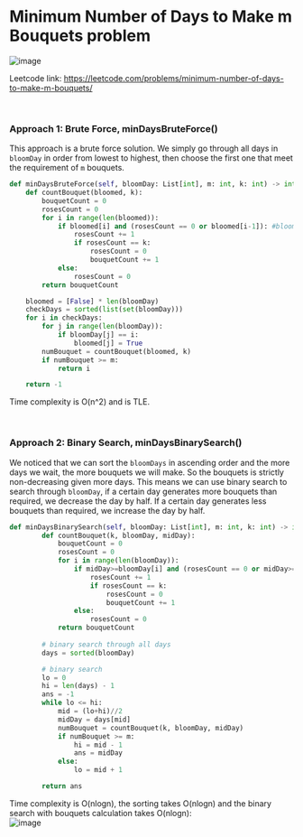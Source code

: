 # Minimum Number of Days to Make m Bouquets problem
![image](https://user-images.githubusercontent.com/25105806/149723867-a3fdffc2-3f42-4af1-a92a-fc96f2b392da.png)

Leetcode link: https://leetcode.com/problems/minimum-number-of-days-to-make-m-bouquets/

<br />

### Approach 1: Brute Force, minDaysBruteForce()
This approach is a brute force solution. We simply go through all days in `bloomDay` in order from lowest to highest, then choose the first one that meet the requirement of `m` bouquets.

```python
def minDaysBruteForce(self, bloomDay: List[int], m: int, k: int) -> int:
    def countBouquet(bloomed, k):
        bouquetCount = 0
        rosesCount = 0
        for i in range(len(bloomed)):
            if bloomed[i] and (rosesCount == 0 or bloomed[i-1]): #bloom
                rosesCount += 1
                if rosesCount == k:
                    rosesCount = 0
                    bouquetCount += 1
            else:
                rosesCount = 0
        return bouquetCount

    bloomed = [False] * len(bloomDay)
    checkDays = sorted(list(set(bloomDay)))
    for i in checkDays:
        for j in range(len(bloomDay)):
            if bloomDay[j] == i:
                bloomed[j] = True
        numBouquet = countBouquet(bloomed, k)
        if numBouquet >= m:
            return i

    return -1
```

Time complexity is O(n^2) and is TLE.

<br />

### Approach 2: Binary Search, minDaysBinarySearch()
We noticed that we can sort the `bloomDays` in ascending order and the more days we wait, the more bouquets we will make. So the bouquets is strictly non-decreasing given more days. This means we can use binary search to search through `bloomDay`, if a certain day generates more bouquets than required, we decrease the day by half. If a certain day generates less bouquets than required, we increase the day by half. 

```python
def minDaysBinarySearch(self, bloomDay: List[int], m: int, k: int) -> int:
        def countBouquet(k, bloomDay, midDay):
            bouquetCount = 0
            rosesCount = 0
            for i in range(len(bloomDay)):
                if midDay>=bloomDay[i] and (rosesCount == 0 or midDay>=bloomDay[i-1]): #bloom
                    rosesCount += 1
                    if rosesCount == k:
                        rosesCount = 0
                        bouquetCount += 1
                else:
                    rosesCount = 0
            return bouquetCount
        
        # binary search through all days
        days = sorted(bloomDay)

        # binary search
        lo = 0
        hi = len(days) - 1
        ans = -1
        while lo <= hi:
            mid = (lo+hi)//2
            midDay = days[mid]
            numBouquet = countBouquet(k, bloomDay, midDay)
            if numBouquet >= m:
                hi = mid - 1
                ans = midDay
            else:
                lo = mid + 1

        return ans
```

Time complexity is O(nlogn), the sorting takes O(nlogn) and the binary search with bouquets calculation takes O(nlogn):\
![image](https://user-images.githubusercontent.com/25105806/149724900-a06c1a88-d707-4996-b444-c88cf4fe6d53.png)


